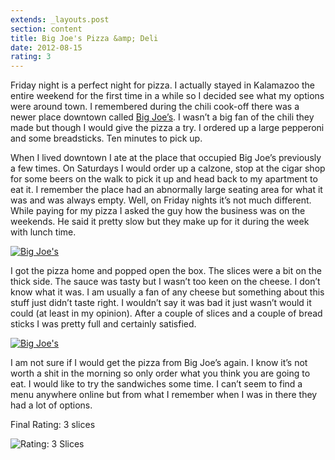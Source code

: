 ```yaml
---
extends: _layouts.post
section: content
title: Big Joe's Pizza &amp; Deli
date: 2012-08-15
rating: 3
---
```


Friday night is a perfect night for pizza. I actually stayed in Kalamazoo the entire weekend for the first time in a while so I decided see what my options were around town. I remembered during the chili cook-off there was a newer place downtown called [Big Joe’s](https://www.facebook.com/pages/Big-Joes-Pizza-Deli/306072121722). I wasn’t a big fan of the chili they made but though I would give the pizza a try. I ordered up a large pepperoni and some breadsticks. Ten minutes to pick up.

When I lived downtown I ate at the place that occupied Big Joe’s previously a few times. On Saturdays I would order up a calzone, stop at the cigar shop for some beers on the walk to pick it up and head back to my apartment to eat it. I remember the place had an abnormally large seating area for what it was and was always empty. Well, on Friday nights it’s not much different. While paying for my pizza I asked the guy how the business was on the weekends. He said it pretty slow but they make up for it during the week with lunch time.

[![Big Joe's](http://farm9.staticflickr.com/8283/7778302414_d45f2204c4.jpg)](http://www.flickr.com/photos/joefearnley/7778302414/ "Big Joe's by joefearnley, on Flickr")

I got the pizza home and popped open the box. The slices were a bit on the thick side. The sauce was tasty but I wasn’t too keen on the cheese. I don’t know what it was. I am usually a fan of any cheese but something about this stuff just didn’t taste right. I wouldn’t say it was bad it just wasn’t would it could (at least in my opinion). After a couple of slices and a couple of bread sticks I was pretty full and certainly satisfied.

[![Big Joe's](http://farm9.staticflickr.com/8432/7778304218_d8f41970d1.jpg)](http://www.flickr.com/photos/joefearnley/7778304218/ "Big Joe's by joefearnley, on Flickr")

I am not sure if I would get the pizza from Big Joe’s again. I know it’s not worth a shit in the morning so only order what you think you are going to eat. I would like to try the sandwiches some time. I can’t seem to find a menu anywhere online but from what I remember when I was in there they had a lot of options.

Final Rating: 3 slices

![Rating: 3 Slices](/assets/img/pizza3_sm.jpg)
